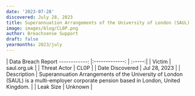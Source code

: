 ```yaml
---
date: '2023-07-28'
discovered: July 28, 2023
title: Superannuation Arrangements of the University of London (SAUL)
image: images/blog/CL0P.png
author: Breachsense Support
draft: false
yearmonths: 2023/july
---
```



| Data Breach Report
------------:     |:-------------:    | :-----:|
| Victim      | saul.org.uk      | 
| Threat Actor      | CL0P      | 
| Date Discovered      | Jul 28, 2023      | 
| Description      | Superannuation Arrangements of the University of London (SAUL) is a multi-employer corporate pension based in London, United Kingdom.      | 
| Leak Size      | Unknown      | 

